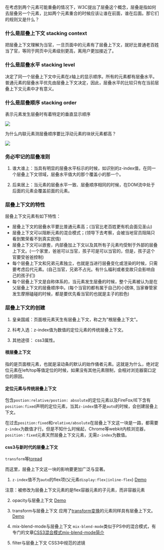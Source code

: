 在考虑到两个元素可能重叠的情况下，W3C提出了层叠这个概念，层叠是指如何去层叠另一个元素，比如两个元素重合的时候应该让谁在前面，谁在后面。那它们的规则又是什么？

### 什么是层叠上下文 stacking context

把层叠上下文理解为当官，一旦页面中的元素有了层叠上下文，就好比普通老百姓当了官，等同于网页中元素级别更高，离用户更加接近了。

### 什么是层叠水平 stacking level

决定了同一个层叠上下文中元素在z轴上的显示顺序。所有的元素都有层叠水平。
普通元素的层叠水平优先由层叠上下文决定，因此，层叠水平的比较只有在当前层叠上下文元素中才有意义。

### 什么是层叠顺序 stacking order

表示元素发生层叠时有着特定的垂直显示顺序

<img src="http://image.zhangxinxu.com/image/blog/201601/2016-01-07_223349.png">

为什么内联元素测层叠顺序要比浮动元素的块状元素都高？

<img src="http://image.zhangxinxu.com/image/blog/201601/2016-01-07_235108.png">

### 务必牢记的层叠准则

1. 谁大谁上：当具有明显的层叠水平标示的时候，如识别的z-index值，在同一个层叠上下文领域，层叠水平值大的那个覆盖小的那一个。

2. 后来居上：当元素的层叠水平一致、层叠顺序相同的时候，在DOM流中处于后面的元素会覆盖前面的元素。

### 层叠上下文的特性

层叠上下文元素有如下特性：

* 层叠上下文的层叠水平要比普通元素高；(当官比老百姓更有机会面见圣山)
* 层叠上下文可以阻断元素的混合模式；(领导下去考察，会被当地官员阻隔只看到繁荣看不到真实民情)
* 层叠上下文可以嵌套，内部叠加上下文以及其所有子元素均受制于外部的层叠上下文。(一个家里，爸爸可以当官，孩子可是可以当官的，但是，孩子这个官要受爸爸控制)
* 每个层叠上下文和兄弟元素独立，也就是当进行层叠变化或渲染的时候，只需要考虑后代元素。(自己当官，兄弟不占光。有什么福利或者变故只会影响自己的孩子们)
* 每个层叠上下文是自称体系的，当元素发生层叠的时候，整个元素被认为是在父层叠上下文的层叠顺序中。(每个当官的都有属于自己的小团体, 当家眷管家发生摩擦磕碰的时候，都是要优先看当官的也就是主子的脸色)

### 层叠上下文的创建

1. 皇亲国戚：页面根元素天生有层叠上下文，称之为"根层叠上下文"。

2. 科考入选：z-index值为数值的定位元素的传统层叠上下文。

3. 其他途径： css3属性。

#### 根层叠上下文
指的是页面根元素，也就是滚动条的默认的始作俑者<html>元素。这就是为什么，绝对定位元素在left/top等值定位的时候，如果没有其他元素限制，会相对浏览器窗口定位的原因。

#### 定位元素与传统层叠上下文

包含`postion:relative/postion: absolute`的定位元素以及FireFox/IE下含有`position:fixed`声明的定位元素，当其`z-index`值不是`auto`的时候，会创建层叠上下文。

在过去`position:fixed`和`relative/absolute`在层叠上下文这一块是一路，都需要`z-index`为数值才行。但是不知什么时候起，Chrome等webkit内核浏览器，`position：fixed`元素天然层叠上下文元素，无需`z-index`为数值。

#### css3与新时代的层叠上下文

`transform`等[toread](http://www.zhangxinxu.com/wordpress/2015/05/css3-transform-affect/)

而这里，层叠上下文这一块的影响要更加广泛与显著。

1. `z-index`值不为`auto`的flex项(父元素`display:flex|inline-flex`)
[Demo](http://jsrun.net/3FZKp/edit)

注意：被修改为层叠上下文元素的是flex容器元素的子元素，而非容器元素

2. opacity与层叠上下文
[Demo](http://jsrun.net/eFZKp/edit)

3. transform与层叠上下文
应用了[transform变换](http://www.zhangxinxu.com/wordpress/2010/11/css3-transitions-transforms-animation-introduction/)的元素同样具有层叠上下文。
[Demo](http://jsrun.net/QFZKp/edit)

4. mix-blend-mode与层叠上下文
`mix-blend-mode`类似于PS中的混合模式，有专门的文章[CSS3混合模式mix-blend-mode简介](http://www.zhangxinxu.com/wordpress/2015/05/css3-mix-blend-mode-background-blend-mode/)

5. filter与层叠上下文
CSS3中规范的滤镜
